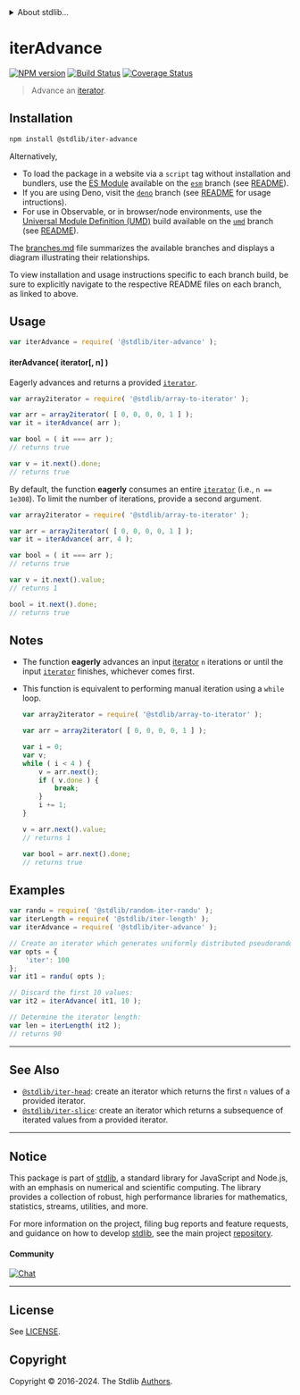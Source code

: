 <!--

@license Apache-2.0

Copyright (c) 2019 The Stdlib Authors.

Licensed under the Apache License, Version 2.0 (the "License");
you may not use this file except in compliance with the License.
You may obtain a copy of the License at

   http://www.apache.org/licenses/LICENSE-2.0

Unless required by applicable law or agreed to in writing, software
distributed under the License is distributed on an "AS IS" BASIS,
WITHOUT WARRANTIES OR CONDITIONS OF ANY KIND, either express or implied.
See the License for the specific language governing permissions and
limitations under the License.

-->


<details>
  <summary>
    About stdlib...
  </summary>
  <p>We believe in a future in which the web is a preferred environment for numerical computation. To help realize this future, we've built stdlib. stdlib is a standard library, with an emphasis on numerical and scientific computation, written in JavaScript (and C) for execution in browsers and in Node.js.</p>
  <p>The library is fully decomposable, being architected in such a way that you can swap out and mix and match APIs and functionality to cater to your exact preferences and use cases.</p>
  <p>When you use stdlib, you can be absolutely certain that you are using the most thorough, rigorous, well-written, studied, documented, tested, measured, and high-quality code out there.</p>
  <p>To join us in bringing numerical computing to the web, get started by checking us out on <a href="https://github.com/stdlib-js/stdlib">GitHub</a>, and please consider <a href="https://opencollective.com/stdlib">financially supporting stdlib</a>. We greatly appreciate your continued support!</p>
</details>

# iterAdvance

[![NPM version][npm-image]][npm-url] [![Build Status][test-image]][test-url] [![Coverage Status][coverage-image]][coverage-url] <!-- [![dependencies][dependencies-image]][dependencies-url] -->

> Advance an [iterator][mdn-iterator-protocol].

<!-- Section to include introductory text. Make sure to keep an empty line after the intro `section` element and another before the `/section` close. -->

<section class="intro">

</section>

<!-- /.intro -->

<!-- Package usage documentation. -->

<section class="installation">

## Installation

```bash
npm install @stdlib/iter-advance
```

Alternatively,

-   To load the package in a website via a `script` tag without installation and bundlers, use the [ES Module][es-module] available on the [`esm`][esm-url] branch (see [README][esm-readme]).
-   If you are using Deno, visit the [`deno`][deno-url] branch (see [README][deno-readme] for usage intructions).
-   For use in Observable, or in browser/node environments, use the [Universal Module Definition (UMD)][umd] build available on the [`umd`][umd-url] branch (see [README][umd-readme]).

The [branches.md][branches-url] file summarizes the available branches and displays a diagram illustrating their relationships.

To view installation and usage instructions specific to each branch build, be sure to explicitly navigate to the respective README files on each branch, as linked to above.

</section>

<section class="usage">

## Usage

```javascript
var iterAdvance = require( '@stdlib/iter-advance' );
```

#### iterAdvance( iterator\[, n] )

Eagerly advances and returns a provided [`iterator`][mdn-iterator-protocol].

```javascript
var array2iterator = require( '@stdlib/array-to-iterator' );

var arr = array2iterator( [ 0, 0, 0, 0, 1 ] );
var it = iterAdvance( arr );

var bool = ( it === arr );
// returns true

var v = it.next().done;
// returns true
```

By default, the function **eagerly** consumes an entire [`iterator`][mdn-iterator-protocol] (i.e., `n == 1e308`). To limit the number of iterations, provide a second argument.

```javascript
var array2iterator = require( '@stdlib/array-to-iterator' );

var arr = array2iterator( [ 0, 0, 0, 0, 1 ] );
var it = iterAdvance( arr, 4 );

var bool = ( it === arr );
// returns true

var v = it.next().value;
// returns 1

bool = it.next().done;
// returns true
```

</section>

<!-- /.usage -->

<!-- Package usage notes. Make sure to keep an empty line after the `section` element and another before the `/section` close. -->

<section class="notes">

## Notes

-   The function **eagerly** advances an input [iterator][mdn-iterator-protocol] `n` iterations or until the input [`iterator`][mdn-iterator-protocol] finishes, whichever comes first.

-   This function is equivalent to performing manual iteration using a `while` loop.

    ```javascript
    var array2iterator = require( '@stdlib/array-to-iterator' );

    var arr = array2iterator( [ 0, 0, 0, 0, 1 ] );

    var i = 0;
    var v;
    while ( i < 4 ) {
        v = arr.next();
        if ( v.done ) {
            break;
        }
        i += 1;
    }

    v = arr.next().value;
    // returns 1

    var bool = arr.next().done;
    // returns true
    ```

</section>

<!-- /.notes -->

<!-- Package usage examples. -->

<section class="examples">

## Examples

<!-- eslint no-undef: "error" -->

```javascript
var randu = require( '@stdlib/random-iter-randu' );
var iterLength = require( '@stdlib/iter-length' );
var iterAdvance = require( '@stdlib/iter-advance' );

// Create an iterator which generates uniformly distributed pseudorandom numbers:
var opts = {
    'iter': 100
};
var it1 = randu( opts );

// Discard the first 10 values:
var it2 = iterAdvance( it1, 10 );

// Determine the iterator length:
var len = iterLength( it2 );
// returns 90
```

</section>

<!-- /.examples -->

<!-- Section to include cited references. If references are included, add a horizontal rule *before* the section. Make sure to keep an empty line after the `section` element and another before the `/section` close. -->

<section class="references">

</section>

<!-- /.references -->

<!-- Section for related `stdlib` packages. Do not manually edit this section, as it is automatically populated. -->

<section class="related">

* * *

## See Also

-   <span class="package-name">[`@stdlib/iter-head`][@stdlib/iter/head]</span><span class="delimiter">: </span><span class="description">create an iterator which returns the first `n` values of a provided iterator.</span>
-   <span class="package-name">[`@stdlib/iter-slice`][@stdlib/iter/slice]</span><span class="delimiter">: </span><span class="description">create an iterator which returns a subsequence of iterated values from a provided iterator.</span>

</section>

<!-- /.related -->

<!-- Section for all links. Make sure to keep an empty line after the `section` element and another before the `/section` close. -->


<section class="main-repo" >

* * *

## Notice

This package is part of [stdlib][stdlib], a standard library for JavaScript and Node.js, with an emphasis on numerical and scientific computing. The library provides a collection of robust, high performance libraries for mathematics, statistics, streams, utilities, and more.

For more information on the project, filing bug reports and feature requests, and guidance on how to develop [stdlib][stdlib], see the main project [repository][stdlib].

#### Community

[![Chat][chat-image]][chat-url]

---

## License

See [LICENSE][stdlib-license].


## Copyright

Copyright &copy; 2016-2024. The Stdlib [Authors][stdlib-authors].

</section>

<!-- /.stdlib -->

<!-- Section for all links. Make sure to keep an empty line after the `section` element and another before the `/section` close. -->

<section class="links">

[npm-image]: http://img.shields.io/npm/v/@stdlib/iter-advance.svg
[npm-url]: https://npmjs.org/package/@stdlib/iter-advance

[test-image]: https://github.com/stdlib-js/iter-advance/actions/workflows/test.yml/badge.svg?branch=v0.2.1
[test-url]: https://github.com/stdlib-js/iter-advance/actions/workflows/test.yml?query=branch:v0.2.1

[coverage-image]: https://img.shields.io/codecov/c/github/stdlib-js/iter-advance/main.svg
[coverage-url]: https://codecov.io/github/stdlib-js/iter-advance?branch=main

<!--

[dependencies-image]: https://img.shields.io/david/stdlib-js/iter-advance.svg
[dependencies-url]: https://david-dm.org/stdlib-js/iter-advance/main

-->

[chat-image]: https://img.shields.io/gitter/room/stdlib-js/stdlib.svg
[chat-url]: https://app.gitter.im/#/room/#stdlib-js_stdlib:gitter.im

[stdlib]: https://github.com/stdlib-js/stdlib

[stdlib-authors]: https://github.com/stdlib-js/stdlib/graphs/contributors

[umd]: https://github.com/umdjs/umd
[es-module]: https://developer.mozilla.org/en-US/docs/Web/JavaScript/Guide/Modules

[deno-url]: https://github.com/stdlib-js/iter-advance/tree/deno
[deno-readme]: https://github.com/stdlib-js/iter-advance/blob/deno/README.md
[umd-url]: https://github.com/stdlib-js/iter-advance/tree/umd
[umd-readme]: https://github.com/stdlib-js/iter-advance/blob/umd/README.md
[esm-url]: https://github.com/stdlib-js/iter-advance/tree/esm
[esm-readme]: https://github.com/stdlib-js/iter-advance/blob/esm/README.md
[branches-url]: https://github.com/stdlib-js/iter-advance/blob/main/branches.md

[stdlib-license]: https://raw.githubusercontent.com/stdlib-js/iter-advance/main/LICENSE

[mdn-iterator-protocol]: https://developer.mozilla.org/en-US/docs/Web/JavaScript/Reference/Iteration_protocols#The_iterator_protocol

<!-- <related-links> -->

[@stdlib/iter/head]: https://github.com/stdlib-js/iter-head

[@stdlib/iter/slice]: https://github.com/stdlib-js/iter-slice

<!-- </related-links> -->

</section>

<!-- /.links -->
